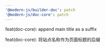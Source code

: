 ```yaml
---
'@modern-js/builder-doc': patch
'@modern-js/doc-core': patch
---
```


feat(doc-core): append main title as a suffix

feat(doc-core): 将站点名称作为页面标题的后缀
